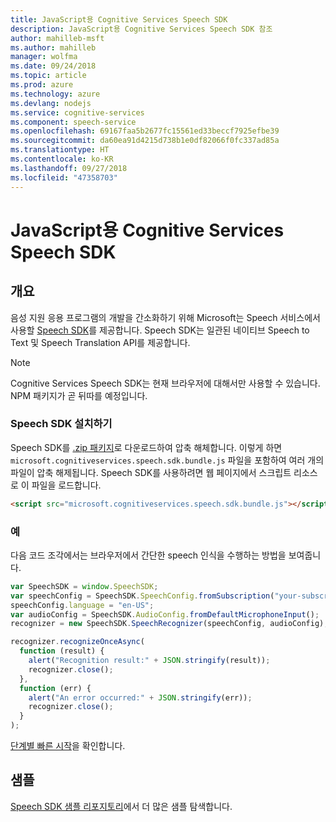 ```yaml
---
title: JavaScript용 Cognitive Services Speech SDK
description: JavaScript용 Cognitive Services Speech SDK 참조
author: mahilleb-msft
ms.author: mahilleb
manager: wolfma
ms.date: 09/24/2018
ms.topic: article
ms.prod: azure
ms.technology: azure
ms.devlang: nodejs
ms.service: cognitive-services
ms.component: speech-service
ms.openlocfilehash: 69167faa5b2677fc15561ed33beccf7925efbe39
ms.sourcegitcommit: da60ea91d4215d738b1e0df82066f0fc337ad85a
ms.translationtype: HT
ms.contentlocale: ko-KR
ms.lasthandoff: 09/27/2018
ms.locfileid: "47358703"
---
```

# <a name="cognitive-services-speech-sdk-for-javascript"></a>JavaScript용 Cognitive Services Speech SDK

## <a name="overview"></a>개요

음성 지원 응용 프로그램의 개발을 간소화하기 위해 Microsoft는 Speech 서비스에서 사용할 [Speech SDK](https://aka.ms/csspeech)를 제공합니다.
Speech SDK는 일관된 네이티브 Speech to Text 및 Speech Translation API를 제공합니다.

> [!NOTE]
> Cognitive Services Speech SDK는 현재 브라우저에 대해서만 사용할 수 있습니다.
> NPM 패키지가 곧 뒤따를 예정입니다.

### <a name="install-the-speech-sdk"></a>Speech SDK 설치하기

Speech SDK를 [.zip 패키지](https://aka.ms/csspeech/jsbrowserpackage)로 다운로드하여 압축 해체합니다.
이렇게 하면 `microsoft.cognitiveservices.speech.sdk.bundle.js` 파일을 포함하여 여러 개의 파일이 압축 해제됩니다.
Speech SDK를 사용하려면 웹 페이지에서 스크립트 리소스로 이 파일을 로드합니다.

```html
<script src="microsoft.cognitiveservices.speech.sdk.bundle.js"></script>
```

### <a name="example"></a>예 

다음 코드 조각에서는 브라우저에서 간단한 speech 인식을 수행하는 방법을 보여줍니다.

```javascript 
var SpeechSDK = window.SpeechSDK;
var speechConfig = SpeechSDK.SpeechConfig.fromSubscription("your-subscription-key", "your-service-region");
speechConfig.language = "en-US";
var audioConfig = SpeechSDK.AudioConfig.fromDefaultMicrophoneInput();
recognizer = new SpeechSDK.SpeechRecognizer(speechConfig, audioConfig);

recognizer.recognizeOnceAsync(
  function (result) {
    alert("Recognition result:" + JSON.stringify(result));
    recognizer.close();
  },
  function (err) {
    alert("An error occurred:" + JSON.stringify(err));
    recognizer.close();
  }
);
``` 

[단계별 빠른 시작](/azure/cognitive-services/speech-service/quickstart-js-browser)을 확인합니다.

## <a name="samples"></a>샘플

[Speech SDK 샘플 리포지토리](https://aka.ms/csspeech/samples)에서 더 많은 샘플 탐색합니다.
